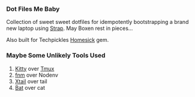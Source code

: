 ### Dot Files Me Baby

Collection of sweet sweet dotfiles for idempotently bootstrapping
a brand new laptop using [Strap][strap].
May Boxen rest in pieces...

Also  built for Techpickles [Homesick][hs] gem.

### Maybe Some Unlikely Tools Used

1. [Kitty][kty] over [Tmux][tmux]
1. [fnm][fnm] over Nodenv
1. [Xtail][xtl] over tail
1. [Bat][bat] over cat


[hs]: https://github.com/technicalpickles/homesick
[strap]: https://github.com/mikemcquaid/strap
[kty]: https://sw.kovidgoyal.net/kitty/index.html
[tmux]: https://github.com/tmux/tmux/wiki
[fnm]: https://github.com/Schniz/fnm
[xtl]: https://github.com/xryanglab/xtail
[bat]: https://github.com/sharkdp/bat
